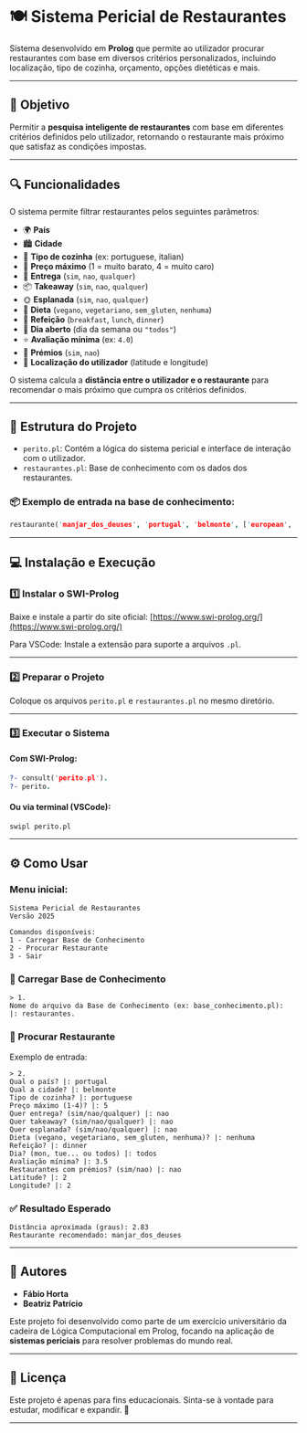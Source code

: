 # 🍽️ Sistema Pericial de Restaurantes

Sistema desenvolvido em **Prolog** que permite ao utilizador procurar restaurantes com base em diversos critérios personalizados, incluindo localização, tipo de cozinha, orçamento, opções dietéticas e mais.

---

## 🎯 Objetivo

Permitir a **pesquisa inteligente de restaurantes** com base em diferentes critérios definidos pelo utilizador, retornando o restaurante mais próximo que satisfaz as condições impostas.

---

## 🔍 Funcionalidades

O sistema permite filtrar restaurantes pelos seguintes parâmetros:

- 🌍 **País**
- 🏙️ **Cidade**
- 🍝 **Tipo de cozinha** (ex: portuguese, italian)
- 💸 **Preço máximo** (1 = muito barato, 4 = muito caro)
- 🚚 **Entrega** (`sim`, `nao`, `qualquer`)
- 📦 **Takeaway** (`sim`, `nao`, `qualquer`)
- 🌞 **Esplanada** (`sim`, `nao`, `qualquer`)
- 🥗 **Dieta** (`vegano`, `vegetariano`, `sem_gluten`, `nenhuma`)
- 🍳 **Refeição** (`breakfast`, `lunch`, `dinner`)
- 📆 **Dia aberto** (dia da semana ou `"todos"`)
- ⭐ **Avaliação mínima** (ex: `4.0`)
- 🏅 **Prémios** (`sim`, `nao`)
- 📍 **Localização do utilizador** (latitude e longitude)

O sistema calcula a **distância entre o utilizador e o restaurante** para recomendar o mais próximo que cumpra os critérios definidos.

---

## 🧱 Estrutura do Projeto

- `perito.pl`: Contém a lógica do sistema pericial e interface de interação com o utilizador.
- `restaurantes.pl`: Base de conhecimento com os dados dos restaurantes.

### 📦 Exemplo de entrada na base de conhecimento:

```prolog
restaurante('manjar_dos_deuses', 'portugal', 'belmonte', ['european', 'portuguese'], ['lunch', 'dinner'], [], 5, 3.5, [], 'nao', 'nao', 'nao', [], 0.0, 0.0).
```

---

## 💻 Instalação e Execução

### 1️⃣ Instalar o SWI-Prolog

Baixe e instale a partir do site oficial: [https://www.swi-prolog.org/](https://www.swi-prolog.org/)

Para VSCode: Instale a extensão para suporte a arquivos `.pl`.

---

### 2️⃣ Preparar o Projeto

Coloque os arquivos `perito.pl` e `restaurantes.pl` no mesmo diretório.

---

### 3️⃣ Executar o Sistema

#### Com SWI-Prolog:
```prolog
?- consult('perito.pl').
?- perito.
```

#### Ou via terminal (VSCode):
```bash
swipl perito.pl
```

---

## ⚙️ Como Usar

### Menu inicial:
```
Sistema Pericial de Restaurantes
Versão 2025

Comandos disponíveis:
1 - Carregar Base de Conhecimento
2 - Procurar Restaurante
3 - Sair
```

### 📁 Carregar Base de Conhecimento
```
> 1.
Nome do arquivo da Base de Conhecimento (ex: base_conhecimento.pl):
|: restaurantes.
```

### 🔎 Procurar Restaurante
Exemplo de entrada:
```
> 2.
Qual o país? |: portugal
Qual a cidade? |: belmonte
Tipo de cozinha? |: portuguese
Preço máximo (1-4)? |: 5
Quer entrega? (sim/nao/qualquer) |: nao
Quer takeaway? (sim/nao/qualquer) |: nao
Quer esplanada? (sim/nao/qualquer) |: nao
Dieta (vegano, vegetariano, sem_gluten, nenhuma)? |: nenhuma
Refeição? |: dinner
Dia? (mon, tue... ou todos) |: todos
Avaliação mínima? |: 3.5
Restaurantes com prémios? (sim/nao) |: nao
Latitude? |: 2
Longitude? |: 2
```

### ✅ Resultado Esperado
```
Distância aproximada (graus): 2.83
Restaurante recomendado: manjar_dos_deuses
```

---

## 👥 Autores

- **Fábio Horta**
- **Beatriz Patrício**

Este projeto foi desenvolvido como parte de um exercício universitário da cadeira de Lógica Computacional em Prolog, focando na aplicação de **sistemas periciais** para resolver problemas do mundo real.

---

## 📄 Licença

Este projeto é apenas para fins educacionais. Sinta-se à vontade para estudar, modificar e expandir. 🚀

---
